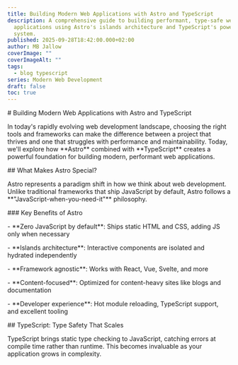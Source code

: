 ```yaml
---
title: Building Modern Web Applications with Astro and TypeScript
description: A comprehensive guide to building performant, type-safe web
  applications using Astro's islands architecture and TypeScript's powerful type
  system.
published: 2025-09-28T18:42:00.000+02:00
author: MB Jallow
coverImage: ""
coverImageAlt: ""
tags:
  - blog typescript
series: Modern Web Development
draft: false
toc: true
---
```

\# Building Modern Web Applications with Astro and TypeScript





In today's rapidly evolving web development landscape, choosing the right tools and frameworks can make the difference between a project that thrives and one that struggles with performance and maintainability. Today, we'll explore how \*\*Astro\*\* combined with \*\*TypeScript\*\* creates a powerful foundation for building modern, performant web applications.





\## What Makes Astro Special?





Astro represents a paradigm shift in how we think about web development. Unlike traditional frameworks that ship JavaScript by default, Astro follows a \*\*"JavaScript-when-you-need-it"\*\* philosophy.





\### Key Benefits of Astro





\- \*\*Zero JavaScript by default\*\*: Ships static HTML and CSS, adding JS only when necessary

\- \*\*Islands architecture\*\*: Interactive components are isolated and hydrated independently

\- \*\*Framework agnostic\*\*: Works with React, Vue, Svelte, and more

\- \*\*Content-focused\*\*: Optimized for content-heavy sites like blogs and documentation

\- \*\*Developer experience\*\*: Hot module reloading, TypeScript support, and excellent tooling





\## TypeScript: Type Safety That Scales





TypeScript brings static type checking to JavaScript, catching errors at compile time rather than runtime. This becomes invaluable as your application grows in complexity.
